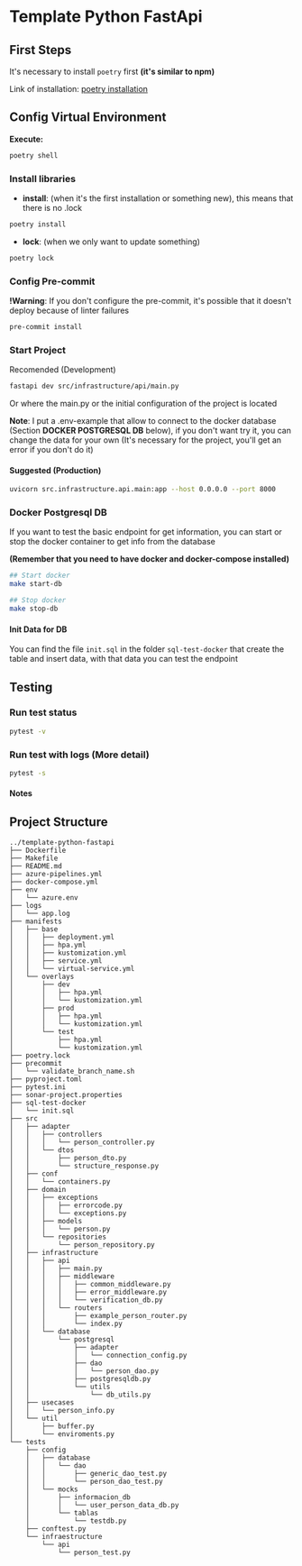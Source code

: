 # Template Python FastApi

## First Steps

It's necessary to install `poetry` first **(it's similar to npm)**

Link of installation: [poetry installation](https://python-poetry.org/docs/)

## Config Virtual Environment

**Execute:**

```sh
poetry shell
```

### Install libraries

* **install**: (when it's the first installation or something new), this means that there is no .lock

```sh
poetry install
```

* **lock**: (when we only want to update something)

```sh
poetry lock
```

### Config Pre-commit

**!Warning**: If you don't configure the pre-commit, it's possible that it doesn't deploy because of linter failures

```sh
pre-commit install
```

### Start Project

Recomended (Development)

```sh
fastapi dev src/infrastructure/api/main.py
```

Or where the main.py or the initial configuration of the project is located

**Note**: I put a .env-example that allow to connect to the docker database
(Section **DOCKER POSTGRESQL DB** below), if you don't want try it, you can
change the data for your own  (It's necessary for the project,
you'll get an error if you don't do it)

#### Suggested (Production)

```sh
uvicorn src.infrastructure.api.main:app --host 0.0.0.0 --port 8000
```

### Docker Postgresql DB

If you want to test the basic endpoint for get information, you can start or stop the docker container
to get info from the database

**(Remember that you need to have docker and docker-compose installed)**

```sh
## Start docker
make start-db

## Stop docker
make stop-db
```

#### Init Data for DB

You can find the file `init.sql` in the folder `sql-test-docker` that create the table and insert data,
with that data you can test the endpoint

## Testing

### Run test status

```sh
pytest -v
```

### Run test with logs (More detail)

```sh
pytest -s
```

#### Notes

## Project Structure

```text
../template-python-fastapi
├── Dockerfile
├── Makefile
├── README.md
├── azure-pipelines.yml
├── docker-compose.yml
├── env
│   └── azure.env
├── logs
│   └── app.log
├── manifests
│   ├── base
│   │   ├── deployment.yml
│   │   ├── hpa.yml
│   │   ├── kustomization.yml
│   │   ├── service.yml
│   │   └── virtual-service.yml
│   └── overlays
│       ├── dev
│       │   ├── hpa.yml
│       │   └── kustomization.yml
│       ├── prod
│       │   ├── hpa.yml
│       │   └── kustomization.yml
│       └── test
│           ├── hpa.yml
│           └── kustomization.yml
├── poetry.lock
├── precommit
│   └── validate_branch_name.sh
├── pyproject.toml
├── pytest.ini
├── sonar-project.properties
├── sql-test-docker
│   └── init.sql
├── src
│   ├── adapter
│   │   ├── controllers
│   │   │   └── person_controller.py
│   │   └── dtos
│   │       ├── person_dto.py
│   │       └── structure_response.py
│   ├── conf
│   │   └── containers.py
│   ├── domain
│   │   ├── exceptions
│   │   │   ├── errorcode.py
│   │   │   └── exceptions.py
│   │   ├── models
│   │   │   └── person.py
│   │   └── repositories
│   │       └── person_repository.py
│   ├── infrastructure
│   │   ├── api
│   │   │   ├── main.py
│   │   │   ├── middleware
│   │   │   │   ├── common_middleware.py
│   │   │   │   ├── error_middleware.py
│   │   │   │   └── verification_db.py
│   │   │   └── routers
│   │   │       ├── example_person_router.py
│   │   │       └── index.py
│   │   └── database
│   │       └── postgresql
│   │           ├── adapter
│   │           │   └── connection_config.py
│   │           ├── dao
│   │           │   └── person_dao.py
│   │           ├── postgresqldb.py
│   │           └── utils
│   │               └── db_utils.py
│   ├── usecases
│   │   └── person_info.py
│   └── util
│       ├── buffer.py
│       └── enviroments.py
└── tests
    ├── config
    │   ├── database
    │   │   └── dao
    │   │       ├── generic_dao_test.py
    │   │       └── person_dao_test.py
    │   └── mocks
    │       ├── informacion_db
    │       │   └── user_person_data_db.py
    │       └── tablas
    │           └── testdb.py
    ├── conftest.py
    └── infraestructure
        └── api
            └── person_test.py
```
